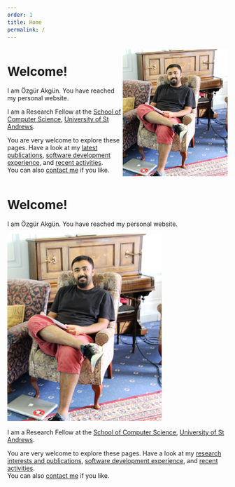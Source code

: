 ```yaml
---
order: 1
title: Home
permalink: /
---
```


<div class="jumbotron">


<div class="wide_version">

<div class="row" style="display:flex; align-items:center;">

<div class="col-xs-8 col-sm-8 col-md-8 col-lg-8" markdown="1">

# Welcome!

I am Özgür Akgün. You have reached my personal website.

I am a Research Fellow at the
[School of Computer Science](http://www.cs.st-andrews.ac.uk),
[University of St Andrews](http://www.st-andrews.ac.uk).

You are very welcome to explore these pages.
Have a look at my
[latest publications](/publications),
[software development experience](/software), and
[recent activities](/activities).  
You can also [contact me](/contact) if you like.

</div> <!-- col -->

<div id="ozgur_profile_img_div" class="pull-right">
    <img src="/assets/burn.jpg"
         class="ozgur_profile_img img-responsive img-rounded"
         style="width:100%;"
         alt="A handsome looking photo of Özgür">
</div>

</div> <!-- row -->

</div> <!-- wide_version -->


<div class="container narrow_version" markdown="1">

# Welcome!

I am Özgür Akgün. You have reached my personal website.

<img src="/assets/burn.jpg"
     class="ozgur_profile_img img-responsive img-rounded center-block"
     style="width:70%;"
     alt="A handsome looking photo of Özgür">

I am a Research Fellow at the
[School of Computer Science](http://www.cs.st-andrews.ac.uk),
[University of St Andrews](http://www.st-andrews.ac.uk).

You are very welcome to explore these pages.
Have a look at my
[research interests and publications](/research),
[software development experience](/software), and
[recent activities](/activities).  
You can also [contact me](/contact) if you like.

</div> <!-- narrow_version -->


</div>



<script type="text/javascript">
    $(function() {
        var h = new Date().getHours()
        if (h % 2 == 0) {
            $(".ozgur_profile_img").attr("src", "/assets/lanark.jpg")
        } else {
            $(".ozgur_profile_img").attr("src", "/assets/burn.jpg")
        }
        $(".ozgur_profile_img").show()
    });
</script>

